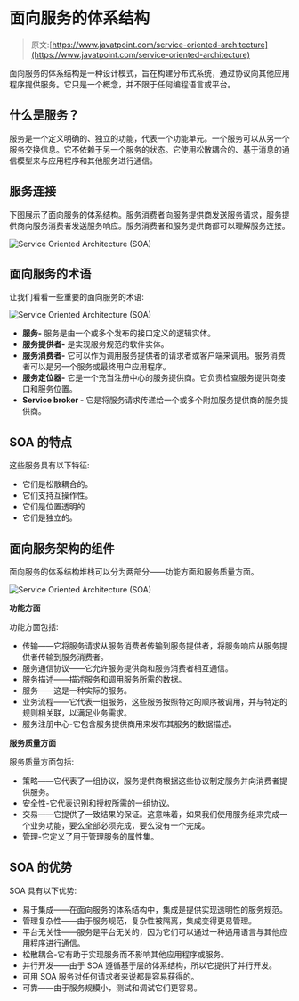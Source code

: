 # 面向服务的体系结构

> 原文:[https://www.javatpoint.com/service-oriented-architecture](https://www.javatpoint.com/service-oriented-architecture)

面向服务的体系结构是一种设计模式，旨在构建分布式系统，通过协议向其他应用程序提供服务。它只是一个概念，并不限于任何编程语言或平台。

## 什么是服务？

服务是一个定义明确的、独立的功能，代表一个功能单元。一个服务可以从另一个服务交换信息。它不依赖于另一个服务的状态。它使用松散耦合的、基于消息的通信模型来与应用程序和其他服务进行通信。

## 服务连接

下图展示了面向服务的体系结构。服务消费者向服务提供商发送服务请求，服务提供商向服务消费者发送服务响应。服务消费者和服务提供商都可以理解服务连接。

![Service Oriented Architecture (SOA)](../Images/38f55bec7ac353f4ad56f59cfd8c9b54.png)

## 面向服务的术语

让我们看看一些重要的面向服务的术语:

![Service Oriented Architecture (SOA)](../Images/6a78adfc6af9e1905fc2a203764c5720.png)

*   **服务-** 服务是由一个或多个发布的接口定义的逻辑实体。
*   **服务提供者-** 是实现服务规范的软件实体。
*   **服务消费者-** 它可以作为调用服务提供者的请求者或客户端来调用。服务消费者可以是另一个服务或最终用户应用程序。
*   **服务定位器-** 它是一个充当注册中心的服务提供商。它负责检查服务提供商接口和服务位置。
*   **Service broker -** 它是将服务请求传递给一个或多个附加服务提供商的服务提供商。

## SOA 的特点

这些服务具有以下特征:

*   它们是松散耦合的。
*   它们支持互操作性。
*   它们是位置透明的
*   它们是独立的。

## 面向服务架构的组件

面向服务的体系结构堆栈可以分为两部分——功能方面和服务质量方面。

![Service Oriented Architecture (SOA)](../Images/c891076730eff1621181cf1b332db69e.png)

**功能方面**

功能方面包括:

*   传输——它将服务请求从服务消费者传输到服务提供者，将服务响应从服务提供者传输到服务消费者。
*   服务通信协议——它允许服务提供商和服务消费者相互通信。
*   服务描述——描述服务和调用服务所需的数据。
*   服务——这是一种实际的服务。
*   业务流程——它代表一组服务，这些服务按照特定的顺序被调用，并与特定的规则相关联，以满足业务需求。
*   服务注册中心-它包含服务提供商用来发布其服务的数据描述。

**服务质量方面**

服务质量方面包括:

*   策略——它代表了一组协议，服务提供商根据这些协议制定服务并向消费者提供服务。
*   安全性-它代表识别和授权所需的一组协议。
*   交易——它提供了一致结果的保证。这意味着，如果我们使用服务组来完成一个业务功能，要么全部必须完成，要么没有一个完成。
*   管理-它定义了用于管理服务的属性集。

## SOA 的优势

SOA 具有以下优势:

*   易于集成——在面向服务的体系结构中，集成是提供实现透明性的服务规范。
*   管理复杂性——由于服务规范，复杂性被隔离，集成变得更易管理。
*   平台无关性——服务是平台无关的，因为它们可以通过一种通用语言与其他应用程序进行通信。
*   松散耦合-它有助于实现服务而不影响其他应用程序或服务。
*   并行开发——由于 SOA 遵循基于层的体系结构，所以它提供了并行开发。
*   可用 SOA 服务对任何请求者来说都是容易获得的。
*   可靠——由于服务规模小，测试和调试它们更容易。